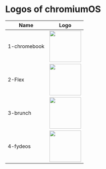 # Logos of chromiumOS
Name|Logo
--|--
1-chromebook|<img src="https://user-images.githubusercontent.com/69227436/236679808-eab4a301-f845-4de8-9135-13c6f30d1b80.png" width="100px"> 
2-Flex|<img src="https://user-images.githubusercontent.com/69227436/236679809-9e381ebc-ad0e-4946-a331-cfc73f573d5e.png" width="100px"> 
3-brunch|<img src="https://user-images.githubusercontent.com/69227436/236679810-018b10a1-2d9f-4566-ba63-539d6857aa11.png" width="100px"> 
4-fydeos|<img src="https://user-images.githubusercontent.com/69227436/236679812-528f5c2c-7fbe-4c11-ba8c-72bdb5c20380.png" width="100px"> 
